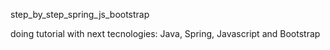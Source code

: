 step_by_step_spring_js_bootstrap

doing tutorial with next tecnologies: Java, Spring, Javascript and Bootstrap
